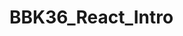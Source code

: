 # BBK36_React_Intro

<!-- Introducción
React es una librería de JavaScript que facilita la creación de interfaces de usuario interactivas. Es una biblioteca de código abierto construida por Facebook y es una de las bibliotecas más utilizadas para crear aplicaciones web.

---------------------------

- ¿Cuáles son los principales objetivos de este proyecto?
Comprender cómo desarrollar una aplicación con React
Mejora tus habilidades de desarrollo web
Mejore sus habilidades de desarrollo de JavaScript

---------------------------------------------

1.Ejercicio 1: Ejercicio 1.1
Haz los siguientes ejercicios de Free Code Camp / React : Los 6 primeros

https://www.google.com/url?q=https://www.freecodecamp.org/learn/front-end-development-libraries/%23react&sa=D&source=docs&ust=1751649254613612&usg=AOvVaw3A0o9vIqHljl2_I_dBlF5X

-----------------------------------

Ejercicio 1.2
Crear un componente Person que acepte props name, surname y age, y nos muestre dichos datos dentro de etiquetas span.
Utilizar al menos el mismo componente 3 veces con props que tengan valores diferentes.
Crea el componente Person con functional component y con class component

---------------------------------------------------

2. Página Personal
Crea tu página personal con React (utilizando componentes funcionales).
Debe contener al menos un componente “Home” & “Header”,  que hable sobre ti, quien eres, tecnologías que manejas…
Extra
Rehacer la página personal utilizando class components.
Implementar buen diseño
Implementar responsive

--------------------------
Entregables

Subir el ejercicio a un repositorio en github.
Dejar el enlace del repositorio adjuntado en Campus virtual -->

